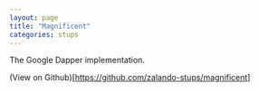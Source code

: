 ```yaml
---
layout: page
title: "Magnificent"
categories: stups
---
```


The Google Dapper implementation.

(View on Github)[https://github.com/zalando-stups/magnificent]